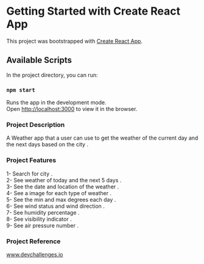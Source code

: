 # Getting Started with Create React App

This project was bootstrapped with [Create React App](https://github.com/facebook/create-react-app).

## Available Scripts

In the project directory, you can run:

### `npm start`

Runs the app in the development mode.\
Open [http://localhost:3000](http://localhost:3000) to view it in the browser.

### Project Description 

A Weather app that a user can use to get the weather of the current day and the next days based on the city .


### Project Features 
1- Search for city .\
2-  See weather of today and the next 5 days .\
3-  See the date and location of the weather .\
4-  See a image for each type of weather .\
5-  See the min and max degrees each day .\
6-  See wind status and wind direction .\
7-  See humidity percentage .\
8-  See visibility indicator .\
9-  See air pressure number .

### Project Reference
www.devchallenges.io 
